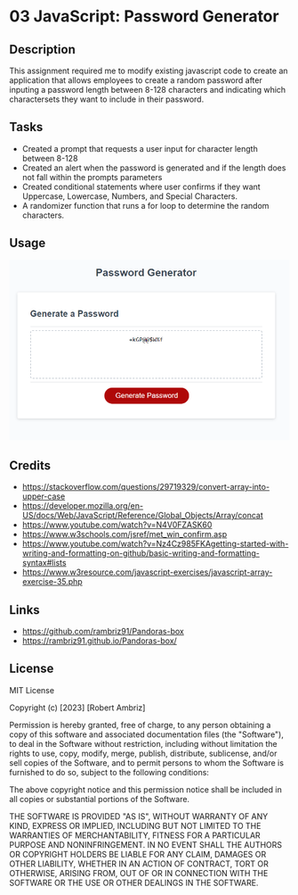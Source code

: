 # 03 JavaScript: Password Generator

## Description

This assignment required me to modify existing javascript code to create an application that allows employees to create a random password after inputing a password length between 8-128 characters and indicating which charactersets they want to include in their password.

## Tasks 

- Created a prompt that requests a user input for character length between 8-128
- Created an alert when the password is generated and if the length does not fall within the prompts parameters
- Created conditional statements where user confirms if they want Uppercase, Lowercase, Numbers, and Special Characters.
- A randomizer function that runs a for loop to determine the random characters.

## Usage

![Alt text](Assets/PasswordGen-Screenshot.png)

## Credits

- https://stackoverflow.com/questions/29719329/convert-array-into-upper-case
- https://developer.mozilla.org/en-US/docs/Web/JavaScript/Reference/Global_Objects/Array/concat
- https://www.youtube.com/watch?v=N4V0FZASK60
- https://www.w3schools.com/jsref/met_win_confirm.asp
- https://www.youtube.com/watch?v=Nz4Cz985FKAgetting-started-with-writing-and-formatting-on-github/basic-writing-and-formatting-syntax#lists
-  https://www.w3resource.com/javascript-exercises/javascript-array-exercise-35.php

## Links

-   https://github.com/rambriz91/Pandoras-box
-   https://rambriz91.github.io/Pandoras-box/

## License

MIT License

Copyright (c) [2023] [Robert Ambriz]

Permission is hereby granted, free of charge, to any person obtaining a copy
of this software and associated documentation files (the "Software"), to deal
in the Software without restriction, including without limitation the rights
to use, copy, modify, merge, publish, distribute, sublicense, and/or sell
copies of the Software, and to permit persons to whom the Software is
furnished to do so, subject to the following conditions:

The above copyright notice and this permission notice shall be included in all
copies or substantial portions of the Software.

THE SOFTWARE IS PROVIDED "AS IS", WITHOUT WARRANTY OF ANY KIND, EXPRESS OR
IMPLIED, INCLUDING BUT NOT LIMITED TO THE WARRANTIES OF MERCHANTABILITY,
FITNESS FOR A PARTICULAR PURPOSE AND NONINFRINGEMENT. IN NO EVENT SHALL THE
AUTHORS OR COPYRIGHT HOLDERS BE LIABLE FOR ANY CLAIM, DAMAGES OR OTHER
LIABILITY, WHETHER IN AN ACTION OF CONTRACT, TORT OR OTHERWISE, ARISING FROM,
OUT OF OR IN CONNECTION WITH THE SOFTWARE OR THE USE OR OTHER DEALINGS IN THE
SOFTWARE.